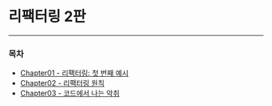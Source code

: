 # 리팩터링 2판

---

### 목차
- [Chapter01 - 리팩터링: 첫 번째 예시](docs/CHAPTER01.md)
- [Chapter02 - 리팩터링 원칙](docs/CHAPTER02.md)
- [Chapter03 - 코드에서 나는 악취](docs/CHAPTER03.md)
